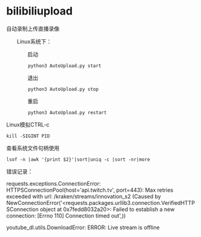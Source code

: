 # bilibiliupload

自动录制上传直播录像

&emsp;&emsp;Linux系统下：

&emsp;&emsp;&emsp;&emsp;启动

            python3 AutoUpload.py start

&emsp;&emsp;&emsp;&emsp;退出

            python3 AutoUpload.py stop

&emsp;&emsp;&emsp;&emsp;重启

            python3 AutoUpload.py restart

Linux模拟CTRL-c

`kill -SIGINT PID`

查看系统文件句柄使用

`lsof -n |awk '{print $2}'|sort|uniq -c |sort -nr|more`

错误记录：

requests.exceptions.ConnectionError: HTTPSConnectionPool(host='api.twitch.tv', port=443): Max retries exceeded with url: /kraken/streams/innovation_s2 (Caused by NewConnectionError('<requests.packages.urllib3.connection.VerifiedHTTPSConnection object at 0x7fedd8032a20>: Failed to establish a new connection: [Errno 110] Connection timed out',))

youtube_dl.utils.DownloadError: ERROR: Live stream is offline
